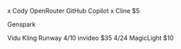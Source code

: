x Cody
OpenRouter
GitHub Copilot
x Cline $5


Genspark


Vidu
Kling
Runway 4/10
invideo $35 4/24
MagicLight $10